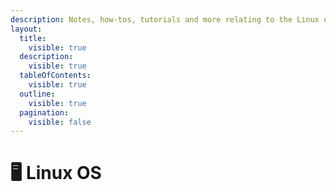 ```yaml
---
description: Notes, how-tos, tutorials and more relating to the Linux operating system.
layout:
  title:
    visible: true
  description:
    visible: true
  tableOfContents:
    visible: true
  outline:
    visible: true
  pagination:
    visible: false
---
```


# 🖥️ Linux OS

